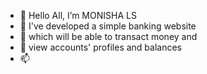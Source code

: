 - 👋 Hello All, I’m MONISHA LS
- 👀 I've developed a simple banking website
- 🌱 which will be able to transact money and 
- 💞️ view accounts' profiles and balances
- 📫

<!---
MONISHALS/MONISHALS is a ✨ special ✨ repository because its `README.md` (this file) appears on your GitHub profile.
You can click the Preview link to take a look at your changes.
--->
